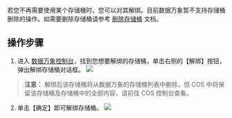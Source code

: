 若您不再需要使用某个存储桶时，您可以对其解绑。目前数据万象暂不支持存储桶删除的操作。如需要删除存储桶请参考 [删除存储桶](https://cloud.tencent.com/document/product/436/6236) 文档。
## 操作步骤
1. 进入 [数据万象控制台](https://console.cloud.tencent.com/ci)，找到您想要解绑的存储桶，单击右侧的【解绑】按钮，弹出解绑存储桶对话框。
![](https://main.qcloudimg.com/raw/1d52f2e6c871ee052b4a31dbf5d89fe7.png)
>**注意：**
>解绑后该存储桶将从数据万象的存储桶列表中删除，但 COS 中将保留该存储桶及存储桶中的全部内容，请前往 COS 控制台查看。
2. 单击【确定】即可解绑存储桶。
![](https://main.qcloudimg.com/raw/f6d8a5bf32aba0790b0453eea6303ef7.png)


